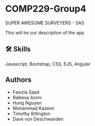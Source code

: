 
# COMP229-Group4
SUPER AWESOME SURVEYERS - SAS


This will be our description of the app


## 🛠 Skills
Javascript, Bootstrap, CSS, EJS, Angular


## Authors

- Fawzia Saad
- Balkesa Azimi
- Hung Nguyen
- Mohammad Kazemi
- Timothy Billington
- Dave von Deschwanden


